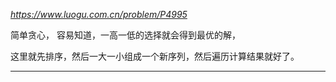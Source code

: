 *https://www.luogu.com.cn/problem/P4995*

简单贪心， 容易知道，一高一低的选择就会得到最优的解，

这里就先排序，然后一大一小组成一个新序列，然后遍历计算结果就好了。

---
